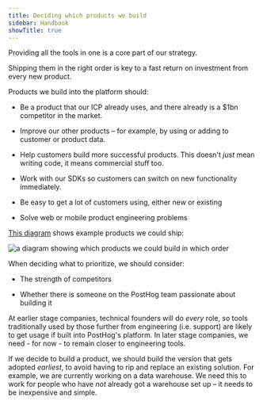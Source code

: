 ```yaml
---
title: Deciding which products we build
sidebar: Handbook
showTitle: true
---
```


Providing all the tools in one is a core part of our strategy.

Shipping them in the right order is key to a fast return on investment from every new product.

Products we build into the platform should:

* Be a product that our ICP already uses, and there already is a $1bn competitor in the market.

* Improve our other products – for example, by using or adding to customer or product data.

* Help customers build more successful products. This doesn't _just_ mean writing code, it means commercial stuff too.

* Work with our SDKs so customers can switch on new functionality immediately.

* Be easy to get a lot of customers using, either new or existing

* Solve web or mobile product engineering problems

[This diagram](https://miro.com/app/board/uXjVMF-MT74=/?share_link_id=847485164707) shows example products we could ship:

![a diagram showing which products we could build in which order](https://res.cloudinary.com/dmukukwp6/image/upload/v1710055416/posthog.com/contents/images/product-order.png)

When deciding what to prioritize, we should consider:

* The strength of competitors

* Whether there is someone on the PostHog team passionate about building it

At earlier stage companies, technical founders will do _every_ role, so tools traditionally used by those further from engineering (i.e. support) are likely to get usage if built into PostHog's platform. In later stage companies, we need - for now - to remain closer to engineering tools.

If we decide to build a product, we should build the version that gets adopted _earliest_, to avoid having to rip and replace an existing solution. For example, we are currently working on a data warehouse. We need this to work for people who have _not_ already got a warehouse set up – it needs to be inexpensive and simple.
